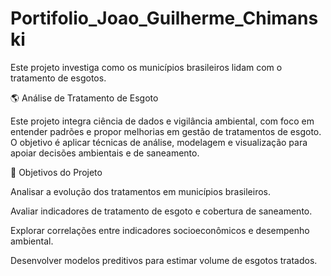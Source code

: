 # Portifolio_Joao_Guilherme_Chimanski
Este projeto investiga como os municípios brasileiros lidam com o tratamento de esgotos.

🌎 Análise de Tratamento de Esgoto

Este projeto integra ciência de dados e vigilância ambiental, com foco em entender padrões e propor melhorias em gestão de tratamentos de esgoto.
O objetivo é aplicar técnicas de análise, modelagem e visualização para apoiar decisões ambientais e de saneamento.

🧭 Objetivos do Projeto

Analisar a evolução dos tratamentos em municípios brasileiros.

Avaliar indicadores de tratamento de esgoto e cobertura de saneamento.

Explorar correlações entre indicadores socioeconômicos e desempenho ambiental.

Desenvolver modelos preditivos para estimar volume de esgotos tratados.

